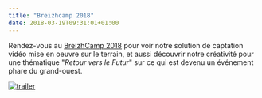 ```yaml
---
title: "Breizhcamp 2018"
date: 2018-03-19T09:31:01+01:00
---
```


Rendez-vous au [BreizhCamp 2018](http://www.breizhcamp.org/) pour voir notre solution de captation vidéo mise en oeuvre sur le terrain,
et aussi découvrir notre créativité pour une thématique "_Retour vers le Futur_" sur ce qui est devenu un événement phare du grand-ouest.

[![trailer](http://www.breizhcamp.org/img/carousel/trailerBTTC.png)](https://www.youtube.com/watch?v=y1-Gh0bMsUo)